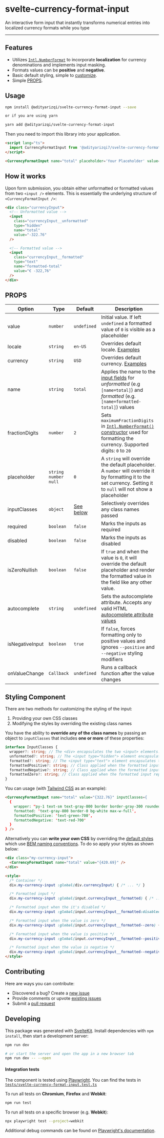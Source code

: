 # svelte-currency-format-input

An interactive form input that instantly transforms numerical entries into localized currency formats while you type

---

## Features

- Utilizes [`Intl.NumberFormat`](https://developer.mozilla.org/en-US/docs/Web/JavaScript/Reference/Global_Objects/Intl/NumberFormat) to incorporate **localization** for currency denominations and implements input masking.
- Formats values can be **positive** and **negative**.
- Basic default styling, simple to [customize](#styling).
- Simple [PROPS](#props).

## Usage

```bash
npm install @adityarizqi/svelte-currency-format-input --save

or if you are using yarn

yarn add @adityarizqi/svelte-currency-format-input
```

Then you need to import this library into your application.


```html
<script lang="ts">
  import CurrencyFormatInput from '@adityarizqi7/svelte-currency-format-input';
</script>

<CurrencyFormatInput name="total" placeholder='Your Placeholder' value={666} locale="id-ID" currency="IDR" />
```

## How it works

Upon form submission, you obtain either unformatted or formatted values from two `<input />` elements. This is essentially the underlying structure of `<CurrencyFormatInput />`:

```html
<div class="currencyInput">
  <!-- Unformatted value -->
  <input
    class="currencyInput__unformatted"
    type="hidden"
    name="total"
    value="-322.76"
  />

  <!-- Formatted value -->
  <input
    class="currencyInput__formatted"
    type="text"
    name="formatted-total"
    value="€ -322,76"
  />
</div>
```

## PROPS

Option            | Type            | Default     | Description |
----------------- | --------------- | ----------- | ----------- |
value             | `number`        | `undefined` | Initial value. If left `undefined` a formatted value of `0` is visible as a placeholder |
locale            | `string`        | `en-US`     | Overrides default locale. [Examples](https://gist.github.com/ncreated/9934896) |
currency          | `string`        | `USD`       | Overrides default currency. [Examples](https://www.xe.com/symbols/) |
name              | `string`        | `total`     | Applies the name to the [input fields](#how-it-works) for _unformatted_ (e.g `[name=total]`) and _formatted_ (e.g. `[name=formatted-total]`) values |
fractionDigits    | `number`        | `2`         | Sets `maximumFractionDigits` in [`Intl.NumberFormat()` constructor](https://developer.mozilla.org/en-US/docs/Web/JavaScript/Reference/Global_Objects/Intl/NumberFormat/NumberFormat#minimumfractiondigits) used for formatting the currency. Supported digits: `0` to `20` |
placeholder       | `string` `number` `null` | `0`         | A `string` will override the default placeholder. A `number` will override  it by formatting it to the set currency. Setting it to `null` will not show a placeholder   |
inputClasses      | `object`        | [See below](#Styling)         | Selectively overrides any class names passed |
required          | `boolean`       | `false`     | Marks the inputs as required |
disabled          | `boolean`       | `false`     | Marks the inputs as disabled |
isZeroNullish | `boolean`       | `false`      | If `true` and when the value is `0`, it will override the default placeholder and render the formatted value in the field like any other value.
autocomplete      | `string`        | `undefined` | Sets the autocomplete attribute. Accepts any valid HTML [autocomplete attribute values](https://developer.mozilla.org/en-US/docs/Web/HTML/Attributes/autocomplete#values) |
isNegativeInput | `boolean`       | `true`      | If `false`, forces formatting only to positive values and ignores `--positive` and `--negative` styling modifiers                                   |
onValueChange     | `Callback`      | `undefined` | Runs a callback function after the value changes |

## Styling Component

There are two methods for customizing the styling of the input:
1. Providing your own CSS classes
2. Modifying the styles by overriding the existing class names

You have the ability to **override any of the class names** by passing an object to `inputClasses` that includes **one or more** of these properties:

```typescript
interface InputClasses {
  wrapper?: string; // The <div> encapsulates the two <input> elements.
  unformatted?: string; // The <input type="hidden"> element encapsulates the unformatted value.
  formatted?: string; // The <input type="text"> element encapsulates the formatted value.
  formattedPositive?: string; // Class applied when the formatted input represents a positive value.
  formattedNegative?: string; // Class applied when the formatted input represents a negative value.
  formattedZero?: string; // Class applied when the formatted input represents a zero value.
}
```

You can usage (with [Tailwind CSS](https://tailwindcss.com/) as an example):

```html
<CurrencyFormatInput name="total" value="{322.76}" inputClasses={
  { 
    wrapper: "py-1 text-sm text-gray-800 border border-gray-300 rounded-md",
    formatted: 'text-gray-800 border-0 bg-white max-w-full',
    formattedPositive: 'text-green-700',
    formattedNegative: 'text-red-700'
  }
} />
```

Alternatively you can **write your own CSS** by overriding the [default styles](https://github.com/Adityarizqi7/svelte-currency-format-input/blob/main/src/lib/CurrencyFormatInput.svelte) which use [BEM naming conventions](https://getbem.com/naming/). To do so apply your styles as shown below:

```html
<div class="my-currency-input">
  <CurrencyFormatInput name="total" value="{420.69}" />
</div>

<style>
  /* Container */
  div.my-currency-input :global(div.currencyInput) { /* ... */ }

  /* Formatted input */
  div.my-currency-input :global(input.currencyInput__formatted) { /* ... */ }

  /* Formatted input when the it's disabled */
  div.my-currency-input :global(input.currencyInput__formatted:disabled) { /* ... */ }

  /* Formatted input when the value is zero */
  div.my-currency-input :global(input.currencyInput__formatted--zero) { /* ... */ }

  /* Formatted input when the value is positive */
  div.my-currency-input :global(input.currencyInput__formatted--positive) { /* ... */ }

  /* Formatted input when the value is negative */
  div.my-currency-input :global(input.currencyInput__formatted--negative) { /* ... */ }
</style>
```

## Contributing

Here are ways you can contribute:

- Discovered a bug? Create a [new issue](https://github.com/Adityarizqi7/svelte-currency-format-input/issues/new)
- Provide comments or upvote  [existing issues](https://github.com/Adityarizqi7/svelte-currency-format-input/issues)
- Submit a [pull request](https://github.com/Adityarizqi7/svelte-currency-format-input/pulls)

## Developing

This package was generated with [SvelteKit](https://kit.svelte.dev/). Install dependencies with `npm install`, then start a development server:

```bash
npm run dev

# or start the server and open the app in a new browser tab
npm run dev -- --open
```

#### Integration tests

The component is tested using [Playwright](https://playwright.dev/).
You can find the tests in [`tests/svelte-currency-format-input.test.ts`](https://github.com/Adityarizqi7/svelte-currency-format-input/blob/main/tests/svelte-currency-format-input.test.ts)

To run all tests on **Chromium**, **Firefox** and **Webkit**:
```bash
npm run test
```

To run all tests on a specific browser (e.g. **Webkit**):
```bash
npx playwright test --project=webkit
```

Additional debug commands can be found on [Playwright's documentation](https://playwright.dev/docs/test-cli).
